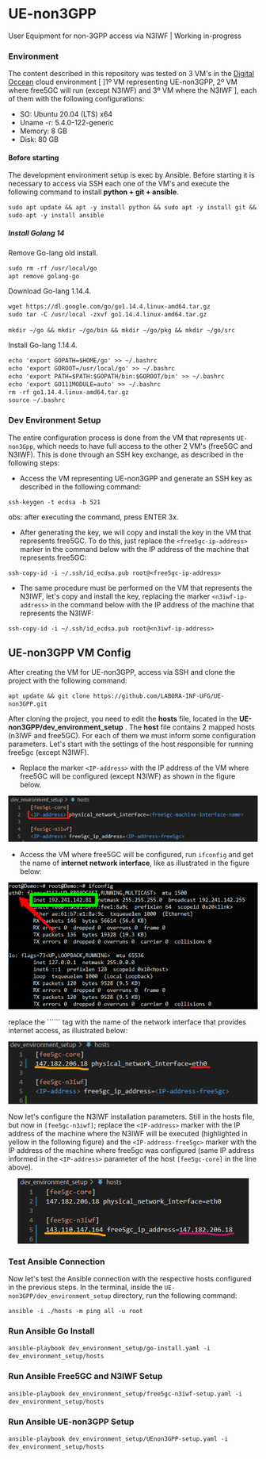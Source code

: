 # UE-non3GPP
User Equipment for non-3GPP access via N3IWF | Working in-progress

### Environment
The content described in this repository was tested on 3 VM's in the [Digital Occean](https://www.digitalocean.com/) cloud environment [ ]1º VM representing UE-non3GPP, 2º VM where free5GC will run (except N3IWF) and 3º VM where the N3IWF ], each of them with the following configurations:
* SO: Ubuntu 20.04 (LTS) x64
* Uname -r: 5.4.0-122-generic
* Memory: 8 GB
* Disk: 80 GB

#### Before starting
The development environment setup is exec by Ansible. Before starting it is necessary to access via SSH each one of the VM's and execute the following command to install  __python + git + ansible__.
```
sudo apt update && apt -y install python && sudo apt -y install git && sudo apt -y install ansible
```

##### Install Golang 14
Remove Go-lang old install.
```
sudo rm -rf /usr/local/go
apt remove golang-go
```
Download Go-lang 1.14.4.
```
wget https://dl.google.com/go/go1.14.4.linux-amd64.tar.gz
sudo tar -C /usr/local -zxvf go1.14.4.linux-amd64.tar.gz

mkdir ~/go && mkdir ~/go/bin && mkdir ~/go/pkg && mkdir ~/go/src  
```

Install Go-lang 1.14.4.
```
echo 'export GOPATH=$HOME/go' >> ~/.bashrc
echo 'export GOROOT=/usr/local/go' >> ~/.bashrc
echo 'export PATH=$PATH:$GOPATH/bin:$GOROOT/bin' >> ~/.bashrc
echo 'export GO111MODULE=auto' >> ~/.bashrc
rm -rf go1.14.4.linux-amd64.tar.gz
source ~/.bashrc
```

### Dev Environment Setup
The entire configuration process is done from the VM that represents ```UE-non3Gpp```, which needs to have full access to the other 2 VM's (free5GC and N3IWF). This is done through an SSH key exchange, as described in the following steps:
* Access the VM representing UE-non3GPP and generate an SSH key as described in the following command:
```
ssh-keygen -t ecdsa -b 521
```
obs: after executing the command, press ENTER 3x.

* After generating the key, we will copy and install the key in the VM that represents free5GC. To do this, just replace the ```<free5gc-ip-address>``` marker in the command below with the IP address of the machine that represents free5GC:
```
ssh-copy-id -i ~/.ssh/id_ecdsa.pub root@<free5gc-ip-address>
```

* The same procedure must be performed on the VM that represents the N3IWF, let's copy and install the key, replacing the marker ```<n3iwf-ip-address>``` in the command below with the IP address of the machine that represents the N3IWF:
```
ssh-copy-id -i ~/.ssh/id_ecdsa.pub root@<n3iwf-ip-address>
```

## UE-non3GPP VM Config
After creating the VM for UE-non3GPP, access via SSH and clone the project with the following command:
```
apt update && git clone https://github.com/LABORA-INF-UFG/UE-non3GPP.git 
```

After cloning the project, you need to edit the **hosts** file, located in the __UE-non3GPP/dev_environment_setup__ . The __host__ file contains 2 mapped hosts (n3IWF and free5GC). For each of them we must inform some configuration parameters. Let's start with the settings of the host responsible for running free5gc (except N3IWF). 
* Replace the marker ```<IP-address>``` with the IP address of the VM where free5GC will be configured (except N3IWF) as shown in the figure below.
<p align="center">
    <img src="images/ip_free5gc_hosts.png"/> 
</p>

* Access the VM where free5GC will be configured, run ```ifconfig``` and get the name of **internet network interface**, like as illustrated in the figure below:
<p align="center">
    <img src="images/if_config.png"/> 
</p>
replace the ```<free5gc-machine-interface-name>``` tag with the name of the network interface that provides internet access, as illustrated below:
<p align="center">
    <img src="images/net_interface_name_free5gc_hosts.png"/> 
</p>

Now let's configure the N3IWF installation parameters. Still in the hosts file, but now in ```[fee5gc-n3iwf]```; replace the ```<IP-address>``` marker with the IP address of the machine where the N3IWF will be executed (highlighted in yellow in the following figure) and the ```<IP-address-free5gc>``` marker with the IP address of the machine where free5gc was configured (same IP address informed in the ```<IP-address>``` parameter of the host ```[fee5gc-core]``` in the line above).
<p align="center">
    <img src="images/ip_n3iwf_hosts.png"/> 
</p>

### Test Ansible Connection
Now let's test the Ansible connection with the respective hosts configured in the previous steps. In the terminal, inside the ```UE-non3GPP/dev_environment_setup``` directory, run the following command:
```
ansible -i ./hosts -m ping all -u root
```

### Run Ansible Go Install
```
ansible-playbook dev_environment_setup/go-install.yaml -i dev_environment_setup/hosts
```

### Run Ansible Free5GC and N3IWF Setup
```
ansible-playbook dev_environment_setup/free5gc-n3iwf-setup.yaml -i dev_environment_setup/hosts
```

### Run Ansible UE-non3GPP Setup
```
ansible-playbook dev_environment_setup/UEnon3GPP-setup.yaml -i dev_environment_setup/hosts
```